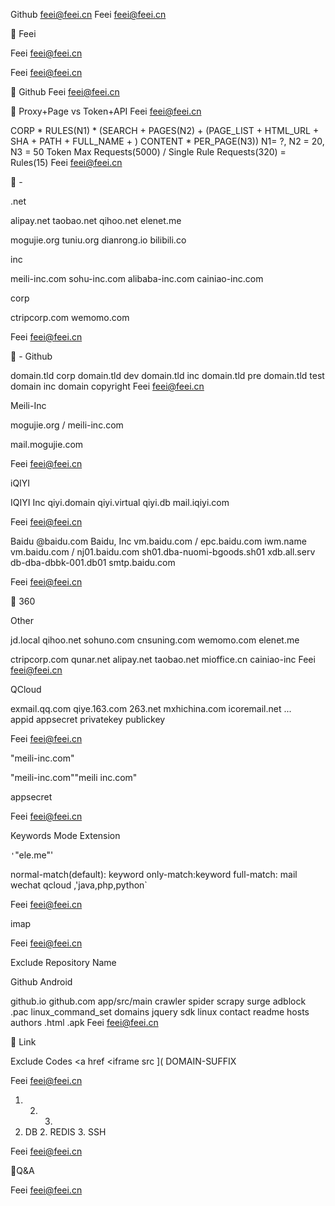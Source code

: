 Github
 <feei@feei.cn>
Feei <feei@feei.cn>


Feei
      

Feei <feei@feei.cn>



             

Feei <feei@feei.cn>


Github
Feei <feei@feei.cn>


 Proxy+Page vs Token+API
Feei <feei@feei.cn>



CORP * RULES(N1) * (SEARCH + PAGES(N2) + (PAGE_LIST + HTML_URL + SHA + PATH + FULL_NAME +
) CONTENT * PER_PAGE(N3)) N1= ?, N2 = 20, N3 = 50 Token Max Requests(5000) / Single Rule Requests(320) = Rules(15)
Feei <feei@feei.cn>

 - 



.net

alipay.net taobao.net qihoo.net elenet.me



mogujie.org tuniu.org dianrong.io bilibili.co

inc

meili-inc.com sohu-inc.com alibaba-inc.com cainiao-inc.com

corp 

ctripcorp.com wemomo.com

Feei <feei@feei.cn>

 - Github


domain.tld corp domain.tld dev domain.tld inc domain.tld pre domain.tld test domain inc domain copyright
Feei <feei@feei.cn>



Meili-Inc



mogujie.org / meili-inc.com



mail.mogujie.com

Feei <feei@feei.cn>



iQIYI

 
  

IQIYI Inc qiyi.domain qiyi.virtual
qiyi.db mail.iqiyi.com

Feei <feei@feei.cn>


 
  

Baidu
@baidu.com Baidu, Inc vm.baidu.com / epc.baidu.com iwm.name vm.baidu.com / nj01.baidu.com sh01.dba-nuomi-bgoods.sh01 xdb.all.serv db-dba-dbbk-001.db01
smtp.baidu.com

Feei <feei@feei.cn>


 360    

Other

jd.local qihoo.net sohuno.com cnsuning.com wemomo.com elenet.me

     

ctripcorp.com qunar.net alipay.net taobao.net mioffice.cn cainiao-inc
Feei <feei@feei.cn>



   QCloud

exmail.qq.com qiye.163.com 263.net mxhichina.com icoremail.net ...  
appid appsecret
privatekey publickey

Feei <feei@feei.cn>





"meili-inc.com"



"meili-inc.com""meili inc.com"



appsecret

Feei <feei@feei.cn>



Keywords Mode
Extension

` '
  `"ele.me"'

normal-match(default): keyword only-match:keyword full-match:  mail wechat qcloud
,'java,php,python`

Feei <feei@feei.cn>




 imap   

Feei <feei@feei.cn>



Exclude Repository Name

Github Android
  

github.io github.com
app/src/main crawler spider scrapy 
surge adblock .pac linux_command_set domains jquery sdk linux contact
readme hosts authors .html .apk
Feei <feei@feei.cn>


Link 

Exclude Codes
<a href <iframe src
](
DOMAIN-SUFFIX    

Feei <feei@feei.cn>



1.  2.  3. 
1. DB 2. REDIS 3. SSH

Feei <feei@feei.cn>

Q&A

Feei <feei@feei.cn>

